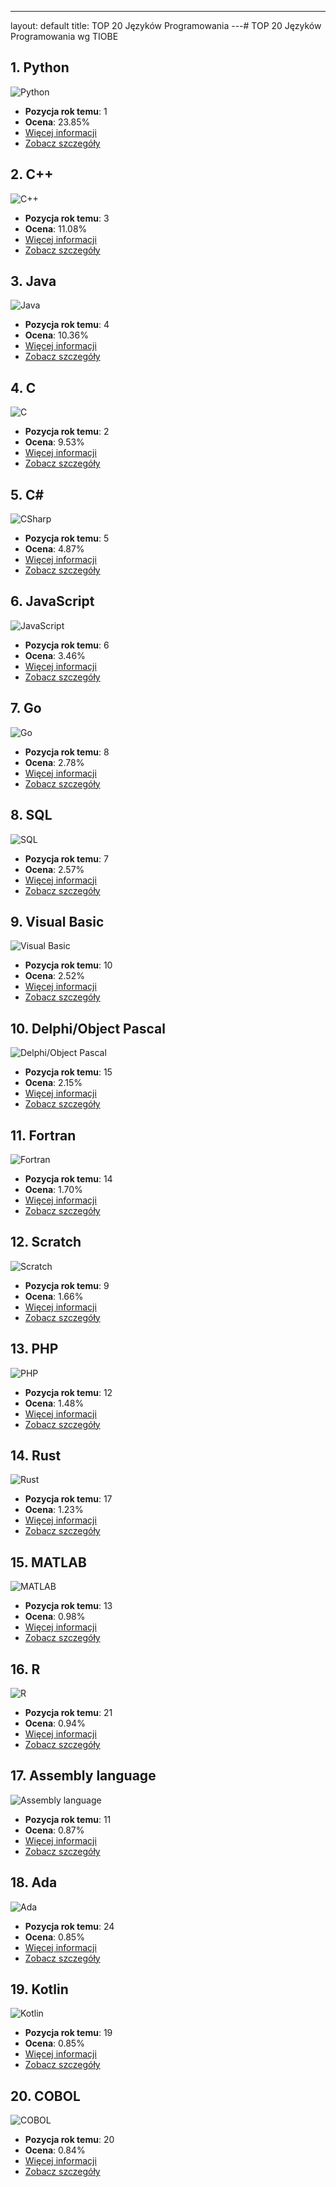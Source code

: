 ---
layout: default
title: TOP 20 Języków Programowania
---# TOP 20 Języków Programowania wg TIOBE

## 1. Python
![Python](images/Python.png)
- **Pozycja rok temu**: 1
- **Ocena**: 23.85%
- [Więcej informacji](https://www.tiobe.com/tiobe-index/?slug=Python)
- [Zobacz szczegóły](languages/Python)

## 2. C++
![C++](images/C++.png)
- **Pozycja rok temu**: 3
- **Ocena**: 11.08%
- [Więcej informacji](https://www.tiobe.com/tiobe-index/?slug=C%2B%2B)
- [Zobacz szczegóły](languages/C++)

## 3. Java
![Java](images/Java.png)
- **Pozycja rok temu**: 4
- **Ocena**: 10.36%
- [Więcej informacji](https://www.tiobe.com/tiobe-index/?slug=Java)
- [Zobacz szczegóły](languages/Java)

## 4. C
![C](images/C.png)
- **Pozycja rok temu**: 2
- **Ocena**: 9.53%
- [Więcej informacji](https://www.tiobe.com/tiobe-index/?slug=C)
- [Zobacz szczegóły](languages/C)

## 5. C#
![CSharp](images/CSharp.png)
- **Pozycja rok temu**: 5
- **Ocena**: 4.87%
- [Więcej informacji](https://www.tiobe.com/tiobe-index/?slug=C%23)
- [Zobacz szczegóły](languages/C#)

## 6. JavaScript
![JavaScript](images/JavaScript.png)
- **Pozycja rok temu**: 6
- **Ocena**: 3.46%
- [Więcej informacji](https://www.tiobe.com/tiobe-index/?slug=JavaScript)
- [Zobacz szczegóły](languages/JavaScript)

## 7. Go
![Go](images/Go.png)
- **Pozycja rok temu**: 8
- **Ocena**: 2.78%
- [Więcej informacji](https://www.tiobe.com/tiobe-index/?slug=Go)
- [Zobacz szczegóły](languages/Go)

## 8. SQL
![SQL](images/SQL.png)
- **Pozycja rok temu**: 7
- **Ocena**: 2.57%
- [Więcej informacji](https://www.tiobe.com/tiobe-index/?slug=SQL)
- [Zobacz szczegóły](languages/SQL)

## 9. Visual Basic
![Visual Basic](images/Visual_Basic.png)
- **Pozycja rok temu**: 10
- **Ocena**: 2.52%
- [Więcej informacji](https://www.tiobe.com/tiobe-index/?slug=Visual%20Basic)
- [Zobacz szczegóły](languages/Visual_Basic)

## 10. Delphi/Object Pascal
![Delphi/Object Pascal](images/DelphiObject_Pascal.png)
- **Pozycja rok temu**: 15
- **Ocena**: 2.15%
- [Więcej informacji](https://www.tiobe.com/tiobe-index/?slug=Delphi/Object%20Pascal)
- [Zobacz szczegóły](languages/DelphiObject_Pascal)

## 11. Fortran
![Fortran](images/Fortran.png)
- **Pozycja rok temu**: 14
- **Ocena**: 1.70%
- [Więcej informacji](https://www.tiobe.com/tiobe-index/?slug=Fortran)
- [Zobacz szczegóły](languages/Fortran)

## 12. Scratch
![Scratch](images/Scratch.png)
- **Pozycja rok temu**: 9
- **Ocena**: 1.66%
- [Więcej informacji](https://www.tiobe.com/tiobe-index/?slug=Scratch)
- [Zobacz szczegóły](languages/Scratch)

## 13. PHP
![PHP](images/PHP.png)
- **Pozycja rok temu**: 12
- **Ocena**: 1.48%
- [Więcej informacji](https://www.tiobe.com/tiobe-index/?slug=PHP)
- [Zobacz szczegóły](languages/PHP)

## 14. Rust
![Rust](images/Rust.png)
- **Pozycja rok temu**: 17
- **Ocena**: 1.23%
- [Więcej informacji](https://www.tiobe.com/tiobe-index/?slug=Rust)
- [Zobacz szczegóły](languages/Rust)

## 15. MATLAB
![MATLAB](images/MATLAB.png)
- **Pozycja rok temu**: 13
- **Ocena**: 0.98%
- [Więcej informacji](https://www.tiobe.com/tiobe-index/?slug=MATLAB)
- [Zobacz szczegóły](languages/MATLAB)

## 16. R
![R](images/R.png)
- **Pozycja rok temu**: 21
- **Ocena**: 0.94%
- [Więcej informacji](https://www.tiobe.com/tiobe-index/?slug=R)
- [Zobacz szczegóły](languages/R)

## 17. Assembly language
![Assembly language](images/Assembly_language.png)
- **Pozycja rok temu**: 11
- **Ocena**: 0.87%
- [Więcej informacji](https://www.tiobe.com/tiobe-index/?slug=Assembly%20language)
- [Zobacz szczegóły](languages/Assembly_language)

## 18. Ada
![Ada](images/Ada.png)
- **Pozycja rok temu**: 24
- **Ocena**: 0.85%
- [Więcej informacji](https://www.tiobe.com/tiobe-index/?slug=Ada)
- [Zobacz szczegóły](languages/Ada)

## 19. Kotlin
![Kotlin](images/Kotlin.png)
- **Pozycja rok temu**: 19
- **Ocena**: 0.85%
- [Więcej informacji](https://www.tiobe.com/tiobe-index/?slug=Kotlin)
- [Zobacz szczegóły](languages/Kotlin)

## 20. COBOL
![COBOL](images/COBOL.png)
- **Pozycja rok temu**: 20
- **Ocena**: 0.84%
- [Więcej informacji](https://www.tiobe.com/tiobe-index/?slug=COBOL)
- [Zobacz szczegóły](languages/COBOL)

